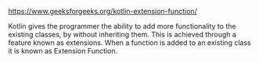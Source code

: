 
https://www.geeksforgeeks.org/kotlin-extension-function/

Kotlin gives the programmer the ability to add more functionality to the existing classes, by without inheriting them. This is achieved through a feature known as extensions. When a function is added to an existing class it is known as Extension Function.